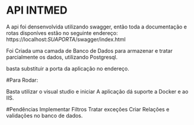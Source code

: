 # API INTMED

A api foi densenvolvida utilizando swagger, então toda a documentação e rotas disponíves estão no seguinte endereço: 
https://localhost:$SUAPORTA$/swagger/index.html

Foi Criada uma camada de Banco de Dados para armazenar e tratar parcialmente os dados, utilizando Postgresql.

basta substituir a porta da aplicação no endereço.

#Para Rodar:

Basta utilizar o visual studio e iniciar
A aplicação dá suporte a Docker e ao IIS.

#Pendências
Implementar Filtros
Tratar exceções
Criar Relações e validações no banco de dados.
